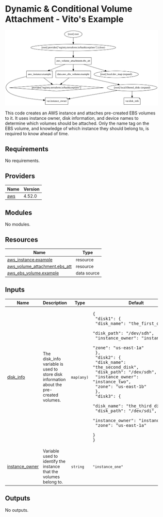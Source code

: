 # Dynamic & Conditional Volume Attachment - Vito's Example

<p align="center">
  <img src="./graph.svg" />
</p>

This code creates an AWS instance and attaches pre-created EBS volumes to it. It uses instance owner, disk information, and device names to determine which volumes should be attached. Only the name tag on the EBS volume, and knowledge of which instance they should belong to, is required to know ahead of time. 

## Requirements

No requirements.

## Providers

| Name | Version |
|------|---------|
| <a name="provider_aws"></a> [aws](#provider\_aws) | 4.52.0 |

## Modules

No modules.

## Resources

| Name | Type |
|------|------|
| [aws_instance.example](https://registry.terraform.io/providers/hashicorp/aws/latest/docs/resources/instance) | resource |
| [aws_volume_attachment.ebs_att](https://registry.terraform.io/providers/hashicorp/aws/latest/docs/resources/volume_attachment) | resource |
| [aws_ebs_volume.example](https://registry.terraform.io/providers/hashicorp/aws/latest/docs/data-sources/ebs_volume) | data source |

## Inputs

| Name | Description | Type | Default | Required |
|------|-------------|------|---------|:--------:|
| <a name="input_disk_info"></a> [disk\_info](#input\_disk\_info) | The disk\_info variable is used to store disk information about the pre-created volumes. | `map(any)` | <pre>{<br>  "disk1": {<br>    "disk_name": "the_first_disk",<br>    "disk_path": "/dev/sdh",<br>    "instance_owner": "instance_one",<br>    "zone": "us-east-1a"<br>  },<br>  "disk2": {<br>    "disk_name": "the_second_disk",<br>    "disk_path": "/dev/sdh",<br>    "instance_owner": "instance_two",<br>    "zone": "us-east-1b"<br>  },<br>  "disk3": {<br>    "disk_name": "the_third_disk",<br>    "disk_path": "/dev/sdi",<br>    "instance_owner": "instance_one",<br>    "zone": "us-east-1a"<br>  }<br>}</pre> | no |
| <a name="input_instance_owner"></a> [instance\_owner](#input\_instance\_owner) | Variable used to identify the instance that the volumes belong to. | `string` | `"instance_one"` | no |

## Outputs

No outputs.
